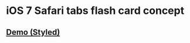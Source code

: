 # iOS 7 Safari tabs flash card concept


## [Demo (Styled)](https://dl.dropboxusercontent.com/u/22385451/_0/iOS-7-Safari-tabs-flash-card-concept.html)

